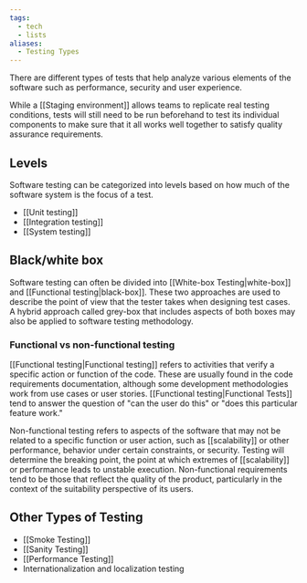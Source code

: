 ```yaml
---
tags:
  - tech
  - lists
aliases:
  - Testing Types
---
```

There are different types of tests that help analyze various elements of the software such as performance, security and user experience.

While a [[Staging environment]] allows teams to replicate real testing conditions, tests will still need to be run beforehand to test its individual components to make sure that it all works well together to satisfy quality assurance requirements.
## Levels
Software testing can be categorized into levels based on how much of the software system is the focus of a test.
- [[Unit testing]]
- [[Integration testing]]
- [[System testing]]
## Black/white box
Software testing can often be divided into [[White-box Testing|white-box]] and [[Functional testing|black-box]]. 
These two approaches are used to describe the point of view that the tester takes when designing test cases. 
A hybrid approach called grey-box that includes aspects of both boxes may also be applied to software testing methodology.
### Functional vs non-functional testing
[[Functional testing|Functional testing]] refers to activities that verify a specific action or function of the code.
These are usually found in the code requirements documentation, although some development methodologies work from use cases or user stories.
[[Functional testing|Functional Tests]] tend to answer the question of "can the user do this" or "does this particular feature work."

Non-functional testing refers to aspects of the software that may not be related to a specific function or user action, such as [[scalability]] or other performance, behavior under certain constraints, or security.
Testing will determine the breaking point, the point at which extremes of [[scalability]] or performance leads to unstable execution.
Non-functional requirements tend to be those that reflect the quality of the product, particularly in the context of the suitability perspective of its users.
## Other Types of Testing
- [[Smoke Testing]]
- [[Sanity Testing]]
- [[Performance Testing]]
- Internationalization and localization testing
